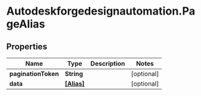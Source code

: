 # Autodeskforgedesignautomation.PageAlias

## Properties
Name | Type | Description | Notes
------------ | ------------- | ------------- | -------------
**paginationToken** | **String** |  | [optional] 
**data** | [**[Alias]**](Alias.md) |  | [optional] 


